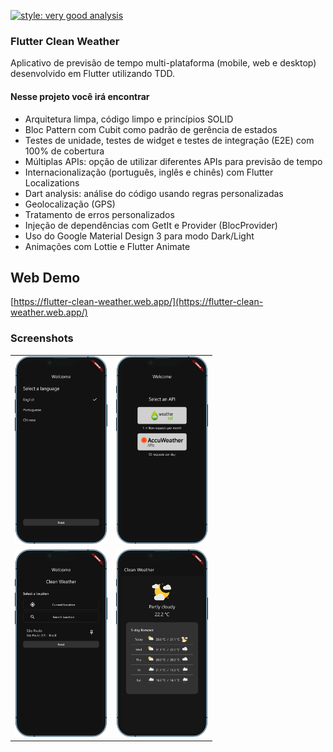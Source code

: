 
[![style: very good analysis](https://img.shields.io/badge/style-very_good_analysis-B22C89.svg)](https://pub.dev/packages/very_good_analysis)
### Flutter Clean Weather
Aplicativo de previsão de tempo multi-plataforma (mobile, web e desktop)  desenvolvido em Flutter utilizando TDD.
#### Nesse projeto você irá encontrar
 - Arquitetura limpa, código limpo e princípios SOLID
 - Bloc Pattern com Cubit como padrão de gerência de estados
 - Testes de unidade, testes de widget e testes de integração (E2E) com 100% de cobertura
 - Múltiplas APIs: opção de utilizar diferentes APIs para previsão de tempo
 - Internacionalização (português, inglês e chinês) com Flutter Localizations
 - Dart analysis: análise do código usando regras personalizadas 
 - Geolocalização (GPS)
 - Tratamento de erros personalizados
 - Injeção de dependências com GetIt e Provider (BlocProvider)
 - Uso do Google Material Design 3 para modo Dark/Light
 - Animações com Lottie e Flutter Animate

## Web Demo
[https://flutter-clean-weather.web.app/](https://flutter-clean-weather.web.app/)


### Screenshots
<table align="center">
  <tr>
    <td><img src="https://raw.githubusercontent.com/GlaucoMendes/flutter_clean_weather/main/screenshots/onboarding1.png" alt="Imagem 1" height="300"></td>
    <td><img src="https://raw.githubusercontent.com/GlaucoMendes/flutter_clean_weather/main/screenshots/onboarding2.png" alt="Imagem 2" height="300"></td>
  </tr>
  <tr>
    <td><img src="https://raw.githubusercontent.com/GlaucoMendes/flutter_clean_weather/main/screenshots/onboarding3.png" alt="Imagem 3" height="300"></td>
    <td><img src="https://raw.githubusercontent.com/GlaucoMendes/flutter_clean_weather/main/screenshots/home.png" alt="Imagem 4" height="300"></td>
  </tr>
</table>

